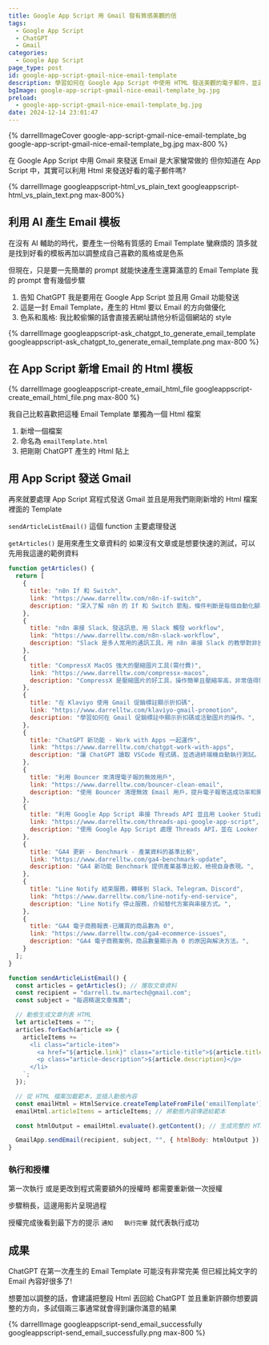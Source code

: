 ```yaml
---
title: Google App Script 用 Gmail 發有質感美觀的信
tags:
  - Google App Script
  - ChatGPT
  - Gmail
categories:
  - Google App Script
page_type: post
id: google-app-script-gmail-nice-email-template
description: 學習如何在 Google App Script 中使用 HTML 發送美觀的電子郵件，並運用 ChatGPT 快速生成電子郵件模板
bgImage: google-app-script-gmail-nice-email-template_bg.jpg
preload:
  - google-app-script-gmail-nice-email-template_bg.jpg
date: 2024-12-14 23:01:47
---
```

{% darrellImageCover google-app-script-gmail-nice-email-template_bg google-app-script-gmail-nice-email-template_bg.jpg max-800 %}

在 Google App Script 中用 Gmail 來發送 Email 是大家蠻常做的
但你知道在 App Script 中，其實可以利用 Html 來發送好看的電子郵件嗎?

{% darrellImage googleappscript-html_vs_plain_text googleappscript-html_vs_plain_text.png max-800%}

## 利用 AI 產生 Email 模板

在沒有 AI 輔助的時代，要產生一份略有質感的 Email Template 蠻麻煩的
頂多就是找到好看的模板再加以調整成自己喜歡的風格或是色系

但現在，只是要一先簡單的 prompt 就能快速產生還算滿意的 Email Template
我的 prompt 會有幾個步驟

1. 告知 ChatGPT 我是要用在 Google App Script 並且用 Gmail 功能發送
2. 這是一封 Email Template，產生的 Html 要以 Email 的方向做優化
3. 色系和風格: 我比較偷懶的話會直接丟網址請他分析這個網站的 style

{% darrellImage googleappscript-ask_chatgpt_to_generate_email_template googleappscript-ask_chatgpt_to_generate_email_template.png max-800 %}

## 在 App Script 新增 Email 的 Html 模板

{% darrellImage googleappscript-create_email_html_file googleappscript-create_email_html_file.png max-800 %}

我自己比較喜歡把這種 Email Template 單獨為一個 Html 檔案

1. 新增一個檔案
2. 命名為 `emailTemplate.html`
3. 把剛剛 ChatGPT 產生的 Html 貼上

## 用 App Script 發送 Gmail

再來就要處理 App Script 寫程式發送 Gmail 
並且是用我們剛剛新增的 Html 檔案裡面的 Template

`sendArticleListEmail()` 這個 function 主要處理發送

`getArticles()` 是用來產生文章資料的
如果沒有文章或是想要快速的測試，可以先用我這邊的範例資料

```javascript
function getArticles() {
  return [
    {
      title: "n8n If 和 Switch",
      link: "https://www.darrelltw.com/n8n-if-switch",
      description: "深入了解 n8n 的 If 和 Switch 節點，條件判斷是每個自動化腳本都會遇到的。",
    },
    {
      title: "n8n 串接 Slack、發送訊息、用 Slack 觸發 workflow",
      link: "https://www.darrelltw.com/n8n-slack-workflow",
      description: "Slack 是多人常用的通訊工具，用 n8n 串接 Slack 的教學對非技術人員十分友好。",
    },
    {
      title: "CompressX MacOS 強大的壓縮圖片工具(需付費)",
      link: "https://www.darrelltw.com/compressx-macos",
      description: "CompressX 是壓縮圖片的好工具，操作簡單且壓縮率高，非常值得價格。",
    },
    {
      title: "在 Klaviyo 使用 Gmail 促銷標註顯示折扣碼",
      link: "https://www.darrelltw.com/klaviyo-gmail-promotion",
      description: "學習如何在 Gmail 促銷標註中顯示折扣碼或活動圖片的操作。",
    },
    {
      title: "ChatGPT 新功能 - Work with Apps 一起運作",
      link: "https://www.darrelltw.com/chatgpt-work-with-apps",
      description: "讓 ChatGPT 讀取 VSCode 程式碼，並透過終端機自動執行測試。",
    },
    {
      title: "利用 Bouncer 來清理電子報的無效用戶",
      link: "https://www.darrelltw.com/bouncer-clean-email",
      description: "使用 Bouncer 清理無效 Email 用戶，提升電子報寄送成功率和開信率。",
    },
    {
      title: "利用 Google App Script 串接 Threads API 並且用 Looker Studio 視覺化",
      link: "https://www.darrelltw.com/threads-api-google-app-script",
      description: "使用 Google App Script 處理 Threads API，並在 Looker Studio 中視覺化。",
    },
    {
      title: "GA4 更新 - Benchmark - 產業資料的基準比較",
      link: "https://www.darrelltw.com/ga4-benchmark-update",
      description: "GA4 新功能 Benchmark 提供產業基準比較，檢視自身表現。",
    },
    {
      title: "Line Notify 結束服務，轉移到 Slack、Telegram、Discord",
      link: "https://www.darrelltw.com/line-notify-end-service",
      description: "Line Notify 停止服務，介紹替代方案與串接方式。",
    },
    {
      title: "GA4 電子商務報表-已購買的商品數為 0",
      link: "https://www.darrelltw.com/ga4-ecommerce-issues",
      description: "GA4 電子商務案例，商品數量顯示為 0 的原因與解決方法。",
    }
  ];
}

function sendArticleListEmail() {
  const articles = getArticles(); // 獲取文章資料
  const recipient = "darrell.tw.martech@gmail.com";
  const subject = "每週精選文章推薦";

  // 動態生成文章列表 HTML
  let articleItems = "";
  articles.forEach(article => {
    articleItems += `
      <li class="article-item">
        <a href="${article.link}" class="article-title">${article.title}</a>
        <p class="article-description">${article.description}</p>
      </li>
    `;
  });

  // 從 HTML 檔案加載範本，並插入動態內容
  const emailHtml = HtmlService.createTemplateFromFile('emailTemplate');
  emailHtml.articleItems = articleItems; // 將動態內容傳遞給範本

  const htmlOutput = emailHtml.evaluate().getContent(); // 生成完整的 HTML

  GmailApp.sendEmail(recipient, subject, "", { htmlBody: htmlOutput });
}
```

### 執行和授權

第一次執行
或是更改到程式需要額外的授權時
都需要重新做一次授權

步驟稍長，這邊用影片呈現過程

<div style="padding:0;position:relative;"><iframe src="https://player.vimeo.com/video/1039219234?badge=0&&amp;autopause=0&amp;player_id=0&amp;app_id=58479&amp;byline=false&amp;title=false&amp;muted=true" frameborder="0" allow="autoplay; fullscreen; picture-in-picture; clipboard-write" style="position:absolute;top:0;left:0;width:100%;height:100%;" title="GoogleTagManager export json file"></iframe></div><script src="https://player.vimeo.com/api/player.js"></script>

授權完成後看到最下方的提示 `通知	執行完畢` 就代表執行成功

## 成果
ChatGPT 在第一次產生的 Email Template 可能沒有非常完美
但已經比純文字的 Email 內容好很多了!

想要加以調整的話，會建議把整段 Html 丟回給 ChatGPT
並且重新許願你想要調整的方向，多試個兩三事通常就會得到讓你滿意的結果

{% darrellImage googleappscript-send_email_successfully googleappscript-send_email_successfully.png max-800 %}


